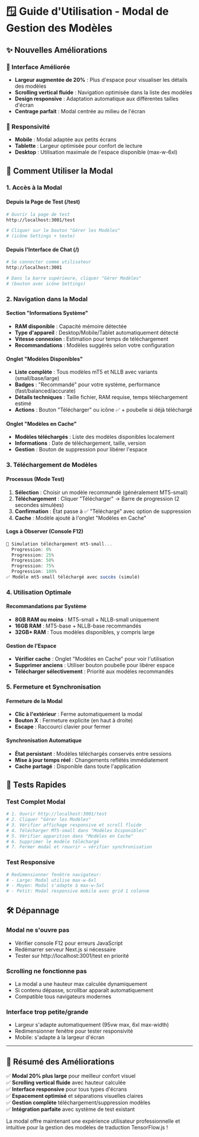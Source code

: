 # 🪟 Guide d'Utilisation - Modal de Gestion des Modèles

## ✨ Nouvelles Améliorations

### 🔧 Interface Améliorée
- **Largeur augmentée de 20%** : Plus d'espace pour visualiser les détails des modèles
- **Scrolling vertical fluide** : Navigation optimisée dans la liste des modèles
- **Design responsive** : Adaptation automatique aux différentes tailles d'écran
- **Centrage parfait** : Modal centrée au milieu de l'écran

### 📱 Responsivité
- **Mobile** : Modal adaptée aux petits écrans
- **Tablette** : Largeur optimisée pour confort de lecture  
- **Desktop** : Utilisation maximale de l'espace disponible (max-w-6xl)

## 🚀 Comment Utiliser la Modal

### 1. Accès à la Modal

#### Depuis la Page de Test (/test)
```bash
# Ouvrir la page de test
http://localhost:3001/test

# Cliquer sur le bouton "Gérer les Modèles" 
# (icône Settings + texte)
```

#### Depuis l'Interface de Chat (/)
```bash
# Se connecter comme utilisateur
http://localhost:3001

# Dans la barre supérieure, cliquer "Gérer Modèles"
# (bouton avec icône Settings)
```

### 2. Navigation dans la Modal

#### Section "Informations Système"
- **RAM disponible** : Capacité mémoire détectée
- **Type d'appareil** : Desktop/Mobile/Tablet automatiquement détecté
- **Vitesse connexion** : Estimation pour temps de téléchargement
- **Recommandations** : Modèles suggérés selon votre configuration

#### Onglet "Modèles Disponibles"
- **Liste complète** : Tous modèles mT5 et NLLB avec variants (small/base/large)
- **Badges** : "Recommandé" pour votre système, performance (fast/balanced/accurate)
- **Détails techniques** : Taille fichier, RAM requise, temps téléchargement estimé
- **Actions** : Bouton "Télécharger" ou icône ✅ + poubelle si déjà téléchargé

#### Onglet "Modèles en Cache"
- **Modèles téléchargés** : Liste des modèles disponibles localement
- **Informations** : Date de téléchargement, taille, version
- **Gestion** : Bouton de suppression pour libérer l'espace

### 3. Téléchargement de Modèles

#### Processus (Mode Test)
1. **Sélection** : Choisir un modèle recommandé (généralement MT5-small)
2. **Téléchargement** : Cliquer "Télécharger" → Barre de progression (2 secondes simulées)
3. **Confirmation** : État passe à ✅ "Téléchargé" avec option de suppression
4. **Cache** : Modèle ajouté à l'onglet "Modèles en Cache"

#### Logs à Observer (Console F12)
```javascript
🔄 Simulation téléchargement mt5-small...
  Progression: 0%
  Progression: 25%
  Progression: 50%
  Progression: 75%
  Progression: 100%
✅ Modèle mt5-small téléchargé avec succès (simulé)
```

### 4. Utilisation Optimale

#### Recommandations par Système
- **8GB RAM ou moins** : MT5-small + NLLB-small uniquement
- **16GB RAM** : MT5-base + NLLB-base recommandés  
- **32GB+ RAM** : Tous modèles disponibles, y compris large

#### Gestion de l'Espace
- **Vérifier cache** : Onglet "Modèles en Cache" pour voir l'utilisation
- **Supprimer anciens** : Utiliser bouton poubelle pour libérer espace
- **Télécharger sélectivement** : Priorité aux modèles recommandés

### 5. Fermeture et Synchronisation

#### Fermeture de la Modal
- **Clic à l'extérieur** : Ferme automatiquement la modal
- **Bouton X** : Fermeture explicite (en haut à droite)
- **Escape** : Raccourci clavier pour fermer

#### Synchronisation Automatique
- **État persistant** : Modèles téléchargés conservés entre sessions
- **Mise à jour temps réel** : Changements reflétés immédiatement
- **Cache partagé** : Disponible dans toute l'application

## 🎯 Tests Rapides

### Test Complet Modal
```bash
# 1. Ouvrir http://localhost:3001/test
# 2. Cliquer "Gérer les Modèles"
# 3. Vérifier affichage responsive et scroll fluide
# 4. Télécharger MT5-small dans "Modèles Disponibles"
# 5. Vérifier apparition dans "Modèles en Cache"
# 6. Supprimer le modèle téléchargé
# 7. Fermer modal et rouvrir → vérifier synchronisation
```

### Test Responsive
```bash
# Redimensionner fenêtre navigateur:
# - Large: Modal utilise max-w-6xl
# - Moyen: Modal s'adapte à max-w-5xl  
# - Petit: Modal responsive mobile avec grid 1 colonne
```

## 🛠️ Dépannage

### Modal ne s'ouvre pas
- Vérifier console F12 pour erreurs JavaScript
- Redémarrer serveur Next.js si nécessaire
- Tester sur http://localhost:3001/test en priorité

### Scrolling ne fonctionne pas
- La modal a une hauteur max calculée dynamiquement
- Si contenu dépasse, scrollbar apparaît automatiquement
- Compatible tous navigateurs modernes

### Interface trop petite/grande
- Largeur s'adapte automatiquement (95vw max, 6xl max-width)
- Redimensionner fenêtre pour tester responsivité
- Mobile: s'adapte à la largeur d'écran

---

## 🎉 Résumé des Améliorations

✅ **Modal 20% plus large** pour meilleur confort visuel  
✅ **Scrolling vertical fluide** avec hauteur calculée  
✅ **Interface responsive** pour tous types d'écrans  
✅ **Espacement optimisé** et séparations visuelles claires  
✅ **Gestion complète** téléchargement/suppression modèles  
✅ **Intégration parfaite** avec système de test existant  

La modal offre maintenant une expérience utilisateur professionnelle et intuitive pour la gestion des modèles de traduction TensorFlow.js !
